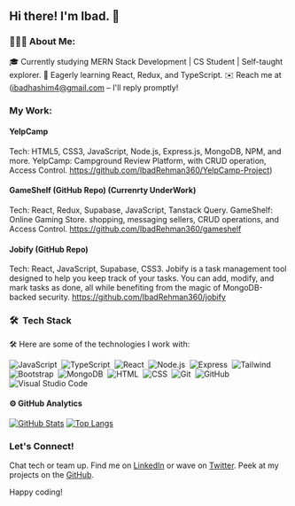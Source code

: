 ## Hi there! I'm Ibad. 👋

### 👨🏻‍💻 About Me:

 🎓 Currently studying MERN Stack Development | CS Student | Self-taught explorer.
 🌱 Eagerly learning React, Redux,  and TypeScript.
 ✉️ Reach me at (ibadhashim4@gmail.com – I'll reply promptly!

### My Work:

#### YelpCamp 
Tech: HTML5, CSS3, JavaScript, Node.js, Express.js, MongoDB, NPM, and more.
YelpCamp: Campground Review Platform, with CRUD operation, Access Control.
https://github.com/IbadRehman360/YelpCamp-Project)

#### GameShelf (GitHub Repo) (Currenrty UnderWork)
 Tech: React, Redux, Supabase, JavaScript, Tanstack Query.
 GameShelf: Online Gaming Store. shopping,  messaging sellers, CRUD operations, and Access Control. 
https://github.com/IbadRehman360/gameshelf

#### Jobify (GitHub Repo)
Tech: React, JavaScript, Supabase, CSS3.
Jobify is a task management tool designed to help you keep track of your tasks. You can add, modify, and mark tasks as done, all while benefiting from the magic of MongoDB-backed security. https://github.com/IbadRehman360/jobify


### 🛠 &nbsp;Tech Stack
🛠 Here are some of the technologies I work with:

![JavaScript](https://img.shields.io/badge/-JavaScript-05122A?style=flat&logo=javascript)&nbsp;
![TypeScript](https://img.shields.io/badge/-TypeScript-05122A?style=flat&logo=typescript)&nbsp;
![React](https://img.shields.io/badge/-React-05122A?style=flat&logo=react)&nbsp;
![Node.js](https://img.shields.io/badge/-Node.js-05122A?style=flat&logo=node.js)&nbsp;
![Express](https://img.shields.io/badge/-Express-05122A?style=flat&logo=express)&nbsp;
![Tailwind](https://img.shields.io/badge/-Tailwind-05122A?style=flat&logo=tailwind-css)&nbsp;
![Bootstrap](https://img.shields.io/badge/-Bootstrap-05122A?style=flat&logo=bootstrap&logoColor=563D7C)&nbsp;
![MongoDB](https://img.shields.io/badge/-MongoDB-05122A?style=flat&logo=mongodb)&nbsp;
![HTML](https://img.shields.io/badge/-HTML-05122A?style=flat&logo=HTML5)&nbsp;
![CSS](https://img.shields.io/badge/-CSS-05122A?style=flat&logo=CSS3&logoColor=1572B6)&nbsp;
![Git](https://img.shields.io/badge/-Git-05122A?style=flat&logo=git)&nbsp;
![GitHub](https://img.shields.io/badge/-GitHub-05122A?style=flat&logo=github)&nbsp;
![Visual Studio Code](https://img.shields.io/badge/-Visual%20Studio%20Code-05122A?style=flat&logo=visual-studio-code&logoColor=007ACC)&nbsp;

#### ⚙️ GitHub Analytics

[![GitHub Stats](https://github-readme-stats.vercel.app/api?username=IbadRehman360&theme=noctis_minimus&show_icons=true&count_private=true)](https://github.com/IbadRehman360/github-readme-stats)
[![Top Langs](https://github-readme-stats.vercel.app/api/top-langs/?username=IbadRehman360&layout=compact&langs_count=8&card_width=320&theme=noctis_minimus)](https://github.com/IbadRehman360/convoychat)


### Let's Connect!

Chat tech or team up. Find me on [LinkedIn]([https://www.linkedin.com/in/ibadhashim](https://twitter.com/Froy0926)) or wave on [Twitter](https://twitter.com/ibad_dev). Peek at my projects on the [GitHub](https://github.com/ibadhashim).

Happy coding!

